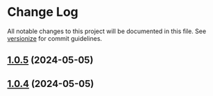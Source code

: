 # Change Log

All notable changes to this project will be documented in this file. See [versionize](https://github.com/versionize/versionize) for commit guidelines.

<a name="1.0.5"></a>
## [1.0.5](https://itsyou0o@dev.azure.com/itsyou0o/Budget/_git/Budget/releases/tag/v1.0.5) (2024-05-05)

<a name="1.0.4"></a>
## [1.0.4](https://itsyou0o@dev.azure.com/itsyou0o/Budget/_git/Budget/releases/tag/v1.0.4) (2024-05-05)

